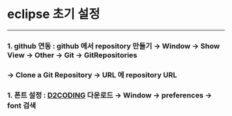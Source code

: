 # eclipse 초기 설정
* * *
### 1. github 연동 : github 에서 repository 만들기 &rightarrow; Window &rightarrow; Show View &rightarrow; Other &rightarrow; Git &rightarrow; GitRepositories
###                  &rightarrow; Clone a Git Repository &rightarrow; URL 에 repository URL
### 1. 폰트 설정 : [D2CODING](https://github.com/naver/d2codingfont) 다운로드 &rightarrow; Window &rightarrow; preferences &rightarrow; font 검색
